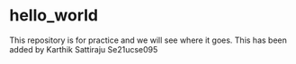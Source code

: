 # hello_world
This repository is for practice and we will see where it goes.
This has been added by Karthik Sattiraju Se21ucse095
